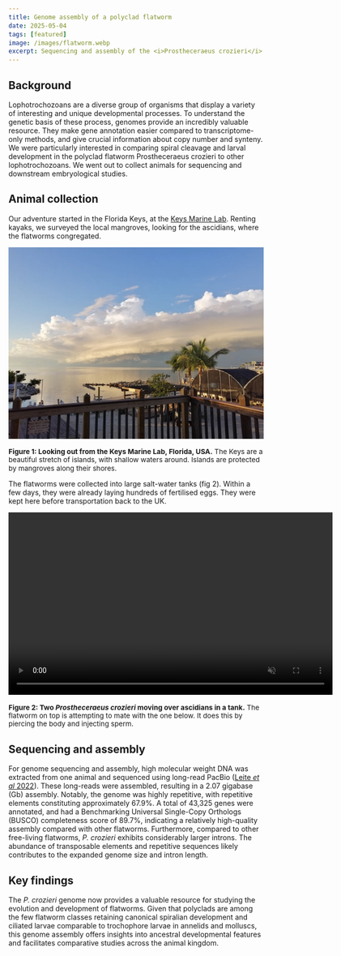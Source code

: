 ```yaml
---
title: Genome assembly of a polyclad flatworm
date: 2025-05-04
tags: [featured]
image: /images/flatworm.webp
excerpt: Sequencing and assembly of the <i>Prostheceraeus crozieri</i> genome
---
```


## Background
Lophotrochozoans are a diverse group of organisms that display a variety of interesting and unique developmental processes. To understand the genetic basis of these process, genomes provide an incredibly valuable resource. They make gene annotation easier compared to transcriptome-only methods, and give crucial information about copy number and synteny. We were particularly interested in comparing spiral cleavage and larval development in the polyclad flatworm  Prostheceraeus crozieri to other lophotrochozoans. We went out to collect animals for sequencing and downstream embryological studies.

## Animal collection
Our adventure started in the Florida Keys, at the [Keys Marine Lab](https://www.fio.usf.edu/keys-marine-lab/). Renting kayaks, we surveyed the local mangroves, looking for the ascidians, where the flatworms congregated. 

![Looking out from the Keys Marine Lab, Florida, USA](/images/keys.webp)
<p style="ext-align: justify; font-size: 0.85rem; line-height: 1.2;"><b>Figure 1: Looking out from the Keys Marine Lab, Florida, USA.</b> The Keys are a beautiful stretch of islands, with shallow waters around. Islands are protected by mangroves along their shores.</p>

The flatworms were collected into large salt-water tanks (fig 2). Within a few days, they were already laying hundreds of fertilised eggs. They were kept here before transportation back to the UK.

<video width="640" height="360" controls autoplay loop muted>
  <source src="{{ '/images/flatworm-vid.webm' | relative_url }}" type="video/webm">
  Flatworms in a tank on ascidians.
</video>
<p style="ext-align: justify; font-size: 0.85rem; line-height: 1.2;"><b>Figure 2: Two <i>Prostheceraeus crozieri</i> moving over ascidians in a tank.</b> The flatworm on top is attempting to mate with the one below. It does this by piercing the body and injecting sperm.</p>

## Sequencing and assembly
For genome sequencing and assembly, high molecular weight DNA was extracted from one animal and sequenced using long-read PacBio (<a href="https://academic.oup.com/gbe/article/14/9/evac133/6678951" target="_blank" rel="noopener noreferrer">Leite <i>et al</i> 2022</a>). These long-reads were assembled, resulting in a 2.07 gigabase (Gb) assembly. Notably, the genome was highly repetitive, with repetitive elements constituting approximately 67.9%. A total of 43,325 genes were annotated, and had a Benchmarking Universal Single-Copy Orthologs (BUSCO) completeness score of 89.7%, indicating a relatively high-quality assembly compared with other flatworms. Furthermore, compared to other free-living flatworms, <i>P. crozieri</i> exhibits considerably larger introns. The abundance of transposable elements and repetitive sequences likely contributes to the expanded genome size and intron length.

## Key findings
The <i>P. crozieri</i> genome now provides a valuable resource for studying the evolution and development of flatworms. Given that polyclads are among the few flatworm classes retaining canonical spiralian development and ciliated larvae comparable to trochophore larvae in annelids and molluscs, this genome assembly offers insights into ancestral developmental features and facilitates comparative studies across the animal kingdom.